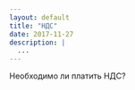 ```yaml
---
layout: default
title: "НДС"
date: 2017-11-27
description: |
  ...
---
```


Необходимо ли платить НДС?
